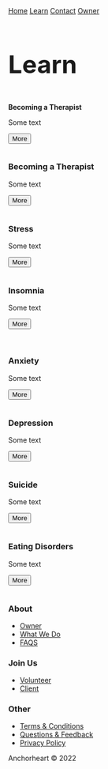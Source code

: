 <html lang="en">
<head>
<link href="//maxcdn.bootstrapcdn.com/bootstrap/4.1.1/css/bootstrap.min.css" rel="stylesheet" id="bootstrap-css">
<script src="//maxcdn.bootstrapcdn.com/bootstrap/4.1.1/js/bootstrap.min.js"></script>
<script src="//cdnjs.cloudflare.com/ajax/libs/jquery/3.2.1/jquery.min.js"></script>
<title>Anchorheart</title>
<meta charset="utf-8">
<meta name="viewport" content="width=device-width, initial-scale=1">
<meta name="author" content="Taybah Mohammad">
<meta name="viewport" content="width=device-width, initial-scale=1">
<link rel="stylesheet" href="https://cdnjs.cloudflare.com/ajax/libs/font-awesome/4.7.0/css/font-awesome.min.css">
<meta name="viewport" content="width=device-width, initial-scale=1">
<script src="https://cdnjs.cloudflare.com/ajax/libs/jquery/3.2.1/jquery.min.js"></script>
    <script src="https://cdnjs.cloudflare.com/ajax/libs/twitter-bootstrap/4.1.3/js/bootstrap.bundle.min.js"></script>
<!--fonts-->
<script src="https://kit.fontawesome.com/ad53426853.js" crossorigin="anonymous"></script>
<style>

* {
  box-sizing: border-box;
}

/* Float four columns side by side */
.column {
  float: left;
  width: 25%;
  padding: 0 10px;
}

/* Remove extra left and right margins, due to padding */
.row {margin: 0 -5px;}

/* Clear floats after the columns */
.row:after {
  content: "";
  display: table;
  clear: both;
}

/* Responsive columns */
@media screen and (max-width: 600px) {
  .column {
    width: 100%;
    display: block;
    margin-bottom: 20px;
  }
}

/* Style the counter cards */
.card {
  box-shadow: 0 4px 8px 0 rgba(0, 0, 0, 0.2);
  padding: 16px;
  text-align: center;
  background-color: #f1f1f1;
}

 body {
  margin: 0;
  font-family: Arial, Helvetica, sans-serif;
}

.topnav {
  overflow: hidden;
  background-color: #333;
}

.topnav a {
  float: left;
  display: block;
  color: ##f1f1f1;
  text-align: center;
  padding: 14px 16px;
  text-decoration: none;
  font-size: 17px;
}

.topnav a:hover {
  background-color: #ddd;
  color: black;
}

.topnav a.active {
  background-color: #04AA6D;
  color: white;
}

.topnav .icon {
  display: none;
}

@media screen and (max-width: 600px) {
  .topnav a:not(:first-child) {display: none;}
  .topnav a.icon {
    float: right;
    display: block;
  }
}

@media screen and (max-width: 600px) {
  .topnav.responsive {position: relative;}
  .topnav.responsive .icon {
    position: absolute;
    right: 0;
    top: 0;
  }
  .topnav.responsive a {
    float: none;
    display: block;
    text-align: left;
  }
}


/*style the list in the footer*/
nav2 {
  text-align: center;
  width: 500%;
  height: 200px; /* only for demonstration, should be removed */
  background: ;
  padding: 20px;
}

/* Style the list inside the menu */
nav ul {
  list-style-type: none;
  padding: 0;
}

article {
  float: left;
  padding: 20px;
  width: 100%;
  background-color: #f1f1f1;
}

/* Clear floats after the columns */
section::after {
  content: "";
  display: table;
  clear: both;
}

/* Responsive layout - makes the two columns/boxes stack on top of each other instead of next to each other, on small screens */
@media (max-width: 600px) {
  nav, article {
    width: 100%;
    height: auto;
  }
}


.button {
  border: none;
  outline: 0;
  display: inline-block;
  padding: 8px;
  color: white;
  background-color: #000;
  text-align: center;
  cursor: pointer;
  width: 100%;
}

.button:hover {
  background-color: #555;
}

</style>
</head>
<body>

<div class="topnav" id="myTopnav">
  <a href="https://anchor-heart.github.io/index.html" class="active">Home</a>
  <a href="#Learn">Learn</a>
  <a href="https://anchor-heart.github.io/message.html">Contact</a>
  <a href="https://anchor-heart.github.io/owner.html">Owner</a>
  <a href="javascript:void(0);" class="icon" onclick="myFunction()">
    <i class="fa fa-bars"></i>
  </a>
</div>

<script>
function myFunction() {
  var x = document.getElementById("myTopnav");
  if (x.className === "topnav") {
    x.className += " responsive";
  } else {
    x.className = "topnav";
  }
}
</script>

 <h1 style="font-size:50px;">Learn</h1>


<div class="row">
  <div class="column">
    <div class="card">
      <p><b>Becoming a Therapist</b></p>
      <p>Some text</p>
      <p><button class="button" onclick="window.location.href='https://anchor-heart.github.io/learn_pages/professional.html';">More</button></p>
    </div>
  </div>

  <div class="column">
    <div class="card">
      <h3>Becoming a Therapist</h3>
      <p>Some text</p>
      <p><button class="button" onclick="window.location.href='https://anchor-heart.github.io/learn_pages/therapist.html';">More</button></p>
    </div>
  </div>
  
  <div class="column">
    <div class="card">
      <h3>Stress</h3>
      <p>Some text</p>
      <p><button class="button" onclick="window.location.href='https://anchor-heart.github.io/learn_pages/stress.html';">More</button></p>
    </div>
  </div>
  
  <div class="column">
    <div class="card">
      <h3>Insomnia</h3>
      <p>Some text</p>
      <p><button class="button" onclick="window.location.href='https://anchor-heart.github.io/learn_pages/insomnia.html';">More</button></p>
    </div>
  </div>
</div>

<br>

<div class="row">
  <div class="column">
    <div class="card">
      <h3>Anxiety</h3>
      <p>Some text</p>
      <p><button class="button" onclick="window.location.href='https://anchor-heart.github.io/learn_pages/anxiety.html';">More</button></p>
    </div>
  </div>

  <div class="column">
    <div class="card">
      <h3>Depression</h3>
      <p>Some text</p>
      <p><button class="button" onclick="window.location.href='https://anchor-heart.github.io/learn_pages/depression.html';">More</button></p>
    </div>
  </div>
  
  <div class="column">
    <div class="card">
      <h3>Suicide</h3>
      <p>Some text</p>
      <p><button class="button" onclick="window.location.href='https://anchor-heart.github.io/learn_pages/suicide.html';">More</button></p>
    </div>
  </div>
  
  <div class="column">
    <div class="card">
      <h3>Eating Disorders</h3>
      <p>Some text</p>
      <p><button class="button" onclick="window.location.href='https://anchor-heart.github.io/learn_pages/eating-disorder.html';">More</button></p>
    </div>
  </div>
</div>

<div class="footer-clean">
    <footer>
        <div class="container">
            <div class="row justify-content-center">
                    <div class="col-sm-4 col-md-3 item">
                        <h3>About</h3>
                        <ul>
                            <li><a href="https://anchor-heart.github.io/owner.html">Owner</a></li>
                            <li><a href="#">What We Do</a></li>
                            <li><a href="https://anchor-heart.github.io/FAQS.html">FAQS</a></li>
                        </ul>
                    </div>
                    <div class="col-sm-4 col-md-3 item">
                        <h3>Join Us</h3>
                        <ul>
                            <li><a href="https://anchor-heart.github.io/volunteer.html">Volunteer</a></li>
                            <li><a href="https://anchor-heart.github.io/client.html">Client</a></li>
                        </ul>
                    </div>
                    <div class="col-sm-4 col-md-3 item">
                        <h3>Other</h3>
                        <ul>
                            <li><a href="https://anchor-heart.github.io/terms.html">Terms & Conditions</a></li>
                            <li><a href="https://anchor-heart.github.io/message.html">Questions & Feedback</a></li>
                            <li><a href="#">Privacy Policy</a></li>
                        </ul>
                    </div>
                    <div class="col-lg-3 item social"><a href="#"><i class="icon ion-social-facebook"></i></a><a href="#"><i class="icon ion-social-twitter"></i></a><a href="#"><i class="icon ion-social-snapchat"></i></a><a href="#"><i class="icon ion-social-instagram"></i></a>
                        <p class="copyright">Anchorheart © 2022</p>
                    </div>
                </div>
            </div>
        </footer>
    </div>
    

<!-- Credit to https://epicbootstrap.com/snippets/footer-with-columns -->
